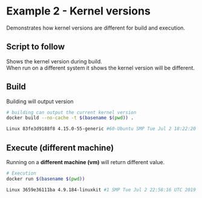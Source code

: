 # Example 2 - Kernel versions
Demonstrates how kernel versions are different for build and execution.  

## Script to follow
Shows the kernel version during build.   
When run on a different system it shows the kernel version will be different. 

## Build
Building will output version
```sh
# building can output the current kernel version
docker build --no-cache -t $(basename $(pwd)) .

Linux 83fe3d9188f8 4.15.0-55-generic #60-Ubuntu SMP Tue Jul 2 18:22:20 UTC 2019 x86_64 Linux
```

## Execute (different machine)
Running on a **different machine (vm)** will return different value.
```sh
# Execution
docker run $(basename $(pwd))

Linux 3659e36111ba 4.9.184-linuxkit #1 SMP Tue Jul 2 22:58:16 UTC 2019 x86_64 Linux
```
